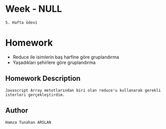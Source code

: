 # Week - NULL
```5. Hafta ödevi```

# Homework 
- Reduce ile isimlerin baş harfine göre gruplandırma
- Yaşadıkları şehirlere göre gruplandırma 


## Homework Description

```Javascript Array metotlarından biri olan reduce'u kullanarak gerekli isterleri gerçekleştirdim. ```


## Author

```Hamza Tunahan ARSLAN```
